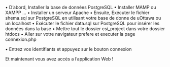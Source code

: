 •	D’abord, Installer la base de données PostgreSQL•	Installer MAMP ou XAMPP …•	Installer un serveur Apache•	Ensuite, Exécuter le fichier shema.sql sur PostgreSQL en utilisant votre base de donne de uOttawa ou un localhost•	Exécuter le fichier data.sql sur PostgreSQL pour insérer les données dans la base•	Mettre tout le dossier csi_project dans votre dossier htdocs•	Aller sur votre navigateur prefere et executer la page connexion.php•	Entrez vos identifiants et appuyez sur le bouton connexionEt maintenant vous avez accès a l’application Web !